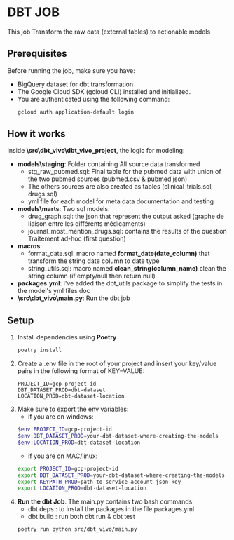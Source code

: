 # DBT JOB

This job Transform the raw data (external tables) to actionable models

## Prerequisites

Before running the job, make sure you have:

- BigQuery dataset for dbt transformation
- The Google Cloud SDK (gcloud CLI) installed and initialized.
- You are authenticated using the following command:
   ```bash
   gcloud auth application-default login

## How it works
Inside **\src\dbt_vivo\dbt_vivo_project**, the logic for modeling:
- **models\staging**: Folder containing All source data transformed
    - stg_raw_pubmed.sql: Final table for the pubmed data with union of the two pubmed sources (pubmed.csv & pubmed.json)
    - The others sources are also created as tables (clinical_trials.sql, drugs.sql)
    - yml file for each model for meta data documentation and testing
- **models\marts**: Two sql models:
    - drug_graph.sql: the json that represent the output asked (graphe de liaison entre les différents médicaments)
    - journal_most_mention_drugs.sql: contains the results of the question Traitement ad-hoc (first question)
- **macros**:
    - format_date.sql: macro named **format_date(date_column)** that transform the string date column to date type
    - string_utils.sql: macro named **clean_string(column_name)** clean the string column (if empty/null then return null)
- **packages.yml**: I've added the dbt_utils package to simplify the tests in the model's yml files doc
- **\src\dbt_vivo\main.py**: Run the dbt job 

## Setup

1. Install dependencies using **Poetry**
   ```bash
   poetry install

2. Create a .env file in the root of your project and insert your key/value pairs in the following format of KEY=VALUE:
    ```.env
    PROJECT_ID=gcp-project-id
    DBT_DATASET_PROD=dbt-dataset
    LOCATION_PROD=dbt-dataset-location

3. Make sure to export the env variables:
    - if you are on windows:
    ```powershell
    $env:PROJECT_ID=gcp-project-id
    $env:DBT_DATASET_PROD=your-dbt-dataset-where-creating-the-models 
    $env:LOCATION_PROD=dbt-dataset-location
    

    ```
    - if you are on MAC/linux:
    ```bash
    export PROJECT_ID=gcp-project-id
    export DBT_DATASET_PROD=your-dbt-dataset-where-creating-the-models 
    export KEYPATH_PROD=path-to-service-account-json-key
    export LOCATION_PROD=dbt-dataset-location

5. **Run the dbt Job**. The main.py contains two bash commands:
    - dbt deps : to install the packages in the file packages.yml
    - dbt build : run both dbt run & dbt test
   ```bash
   poetry run python src/dbt_vivo/main.py
